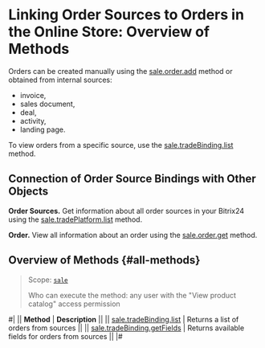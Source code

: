 # Linking Order Sources to Orders in the Online Store: Overview of Methods

Orders can be created manually using the [sale.order.add](../order/sale-order-add.md) method or obtained from internal sources:
- invoice,
- sales document,
- deal,
- activity,
- landing page.

To view orders from a specific source, use the [sale.tradeBinding.list](./sale-trade-binding-list.md) method.

## Connection of Order Source Bindings with Other Objects

**Order Sources.** Get information about all order sources in your Bitrix24 using the [sale.tradePlatform.list](../trade-platform/sale-trade-platform-list.md) method.

**Order.** View all information about an order using the [sale.order.get](../order/sale-order-get.md) method.

## Overview of Methods {#all-methods}

> Scope: [`sale`](../../scopes/permissions.md)
>
> Who can execute the method: any user with the "View product catalog" access permission

#|
|| **Method** | **Description** ||
|| [sale.tradeBinding.list](./sale-trade-binding-list.md) | Returns a list of orders from sources ||
|| [sale.tradeBinding.getFields](./sale-trade-binding-get-fields.md) | Returns available fields for orders from sources ||
|#